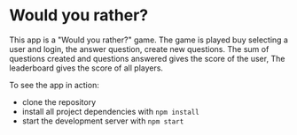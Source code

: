 # Would you rather?

This app is a "Would you rather?" game. The game is played buy selecting a user and login, the answer question, create new questions. The sum of questions created and questions answered gives the score of the user, The leaderboard gives the score of all players.


To see the app in action:
* clone the repository
* install all project dependencies with `npm install`
* start the development server with `npm start`
